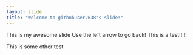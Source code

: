 ```yaml
---
layout: slide
title: "Welcome to githubuser2638's slide!"
---
```

This is my awesome slide
Use the left arrow to go back!
This is a test!!!!!

This is some other test
